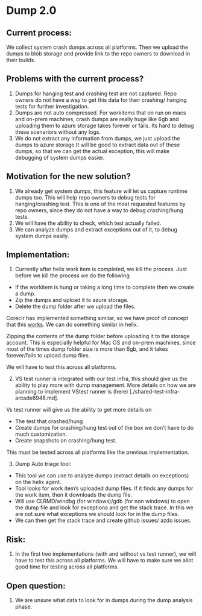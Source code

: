 # Dump 2.0

## Current process: 
We collect system crash dumps across all platforms. Then we upload the dumps to blob storage and provide link to the repo owners to download in their builds.

## Problems with the current process?
1.	Dumps for hanging test and crashing test are not captured. Repo owners do not have a way to get this data for their crashing/ hanging tests for further investigation.
1.	Dumps are not auto compressed. For workitems that on run on macs and on-prem machines, crash dumps are really huge like 6gb and uploading them to azure storage takes forever or fails. Its hard to debug these scenariors without any logs.
1.	We do not extract any information from dumps, we just upload the dumps to azure storage.It will be good to extract data out of these dumps, so that we can get the actual exception, this will make debugging of system dumps easier.

## Motivation for the new solution? 
1.	We already get system dumps, this feature will let us capture runtime dumps too. This will help repo owners to debug tests for hanging/crashing test. This is one of the most requested features by repo owners, since they do not have a way to debug crashing/hung tests.
1.	We will have the ability to check, which test actually failed.
1.	We can analyze dumps and extract exceptions out of it, to debug system dumps easily.

## Implementation:
1. Currently after helix work item is completed, we kill the process.
Just before we kill the process we do the following 
* If the workitem is hung or taking a long time to complete then we create a dump. 
* Zip the dumps and upload it to azure storage.
* Delete the dump folder after we upload the files.

Coreclr has implemented something similar, so we have proof of concept that this [works](https://github.com/dotnet/runtime/blob/543bcc5ee7d6a2b9471b016770227421c43a756e/src/tests/Common/Coreclr.TestWrapper/CoreclrTestWrapperLib.cs#L207-L254). We can do something similar in helix.

Zipping the contents of the dump folder before uploading it to the storage account. This is especially helpful for Mac OS and on-prem machines, since most of the times dump folder size is more than 6gb, and it takes forever/fails to upload dump files.

We will have to test this across all platforms. 

2.	VS test runner is integrated with our test infra, this should give us the ability to play more with dump management. More details on how we are planning to implement VStest runner is (here) [./shared-test-infra-arcade6948.md]. 

Vs test runner will give us the ability to get more details on 
*	The test that crashed/hung 
*	Create dumps for crashing/hung test out of the box we don’t have to do much customization.
*	Create snapshots on crashing/hung test.

This must be tested across all platforms like the previous implementation.

3.	Dump Auto triage tool: 

* This tool we can use to analyze dumps (extract details on exceptions) on the helix agent. 
* Tool looks for work item’s uploaded dump files. If it finds any dumps for the work item, then it downloads the dump file.
* Will use CLRMD/windbg (for windows)/gdb (for non windows) to open the dump file and look for exceptions and get the stack trace. In this we are not sure what exceptions we should look for in the dump files.
* We can then get the stack trace and create github issues/ azdo issues.

## Risk: 
1.	In the first two implementations (with and without vs test runner), we will have to test this across all platforms. We will have to make sure we allot good time for testing across all platforms.

## Open question:
1.	We are unsure what data to look for in dumps during the dump analysis phase.








